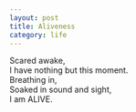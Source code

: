 ```yaml
---
layout: post
title: Aliveness
category: life
---
```


Scared awake,  
I have nothing but this moment.  
Breathing in,  
Soaked in sound and sight,  
I am ALIVE.
